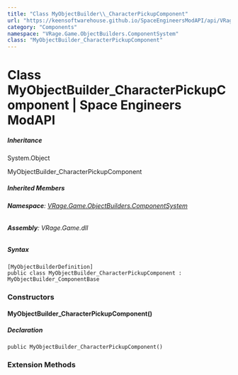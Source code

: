```yaml
---
title: "Class MyObjectBuilder\\_CharacterPickupComponent"
url: "https://keensoftwarehouse.github.io/SpaceEngineersModAPI/api/VRage.Game.ObjectBuilders.ComponentSystem.MyObjectBuilder_CharacterPickupComponent.html"
category: "Components"
namespace: "VRage.Game.ObjectBuilders.ComponentSystem"
class: "MyObjectBuilder_CharacterPickupComponent"
---
```


# Class MyObjectBuilder\_CharacterPickupComponent | Space Engineers ModAPI

##### Inheritance

System.Object

MyObjectBuilder\_CharacterPickupComponent

##### Inherited Members

###### **Namespace**: [VRage.Game.ObjectBuilders.ComponentSystem](https://keensoftwarehouse.github.io/SpaceEngineersModAPI/api/VRage.Game.ObjectBuilders.ComponentSystem.html)

###### **Assembly**: VRage.Game.dll

##### Syntax

```
[MyObjectBuilderDefinition]
public class MyObjectBuilder_CharacterPickupComponent : MyObjectBuilder_ComponentBase
```

### Constructors

#### MyObjectBuilder\_CharacterPickupComponent()

##### Declaration

```
public MyObjectBuilder_CharacterPickupComponent()
```

### Extension Methods